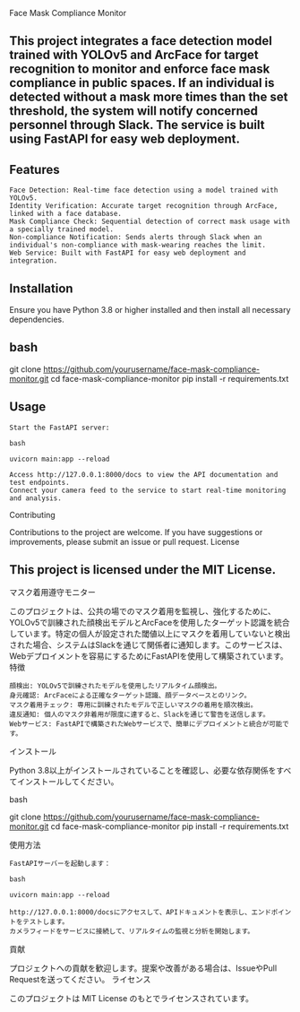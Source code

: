 Face Mask Compliance Monitor

This project integrates a face detection model trained with YOLOv5 and ArcFace for target recognition to monitor and enforce face mask compliance in public spaces. If an individual is detected without a mask more times than the set threshold, the system will notify concerned personnel through Slack. The service is built using FastAPI for easy web deployment.
-
Features
-

    Face Detection: Real-time face detection using a model trained with YOLOv5.
    Identity Verification: Accurate target recognition through ArcFace, linked with a face database.
    Mask Compliance Check: Sequential detection of correct mask usage with a specially trained model.
    Non-compliance Notification: Sends alerts through Slack when an individual's non-compliance with mask-wearing reaches the limit.
    Web Service: Built with FastAPI for easy web deployment and integration.

Installation
-

Ensure you have Python 3.8 or higher installed and then install all necessary dependencies.

bash
-

git clone https://github.com/yourusername/face-mask-compliance-monitor.git
cd face-mask-compliance-monitor
pip install -r requirements.txt

Usage
-

    Start the FastAPI server:

    bash

    uvicorn main:app --reload

    Access http://127.0.0.1:8000/docs to view the API documentation and test endpoints.
    Connect your camera feed to the service to start real-time monitoring and analysis.

Contributing

Contributions to the project are welcome. If you have suggestions or improvements, please submit an issue or pull request.
License

This project is licensed under the MIT License.
--------------------------------------------------------------------
マスク着用遵守モニター

このプロジェクトは、公共の場でのマスク着用を監視し、強化するために、YOLOv5で訓練された顔検出モデルとArcFaceを使用したターゲット認識を統合しています。特定の個人が設定された閾値以上にマスクを着用していないと検出された場合、システムはSlackを通じて関係者に通知します。このサービスは、Webデプロイメントを容易にするためにFastAPIを使用して構築されています。
特徴

    顔検出: YOLOv5で訓練されたモデルを使用したリアルタイム顔検出。
    身元確認: ArcFaceによる正確なターゲット認識、顔データベースとのリンク。
    マスク着用チェック: 専用に訓練されたモデルで正しいマスクの着用を順次検出。
    違反通知: 個人のマスク非着用が限度に達すると、Slackを通じて警告を送信します。
    Webサービス: FastAPIで構築されたWebサービスで、簡単にデプロイメントと統合が可能です。

インストール

Python 3.8以上がインストールされていることを確認し、必要な依存関係をすべてインストールしてください。

bash

git clone https://github.com/yourusername/face-mask-compliance-monitor.git
cd face-mask-compliance-monitor
pip install -r requirements.txt

使用方法

    FastAPIサーバーを起動します：

    bash

    uvicorn main:app --reload

    http://127.0.0.1:8000/docsにアクセスして、APIドキュメントを表示し、エンドポイントをテストします。
    カメラフィードをサービスに接続して、リアルタイムの監視と分析を開始します。

貢献

プロジェクトへの貢献を歓迎します。提案や改善がある場合は、IssueやPull Requestを送ってください。
ライセンス

このプロジェクトは MIT License のもとでライセンスされています。
